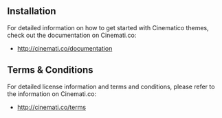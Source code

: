 ## Installation
For detailed information on how to get started with Cinematico themes, check out the documentation on Cinemati.co:

- http://cinemati.co/documentation

## Terms & Conditions
For detailed license information and terms and conditions, please refer to the information on Cinemati.co:

- http://cinemati.co/terms